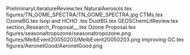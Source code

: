 PreliminaryLiteratureReview.tex
NaturalAerosols.tex
figures/TN_GOME_SPECTRA/TN_GOME_SPECTRA.jpg
CTMs.tex
OzoneBG.tex
Isop and HCHO .tex
DustBG.tex
GEOSChemLitReview.tex
section_Research_Proposal__.tex
Ozone Proposal.tex
figures/seasonaltropozone/seasonaltropozone.png
figures/MelbEvent20050203/MelbEvent20050203.png
Improving GC.tex
figures/AeronetGood/AeronetGood.png
